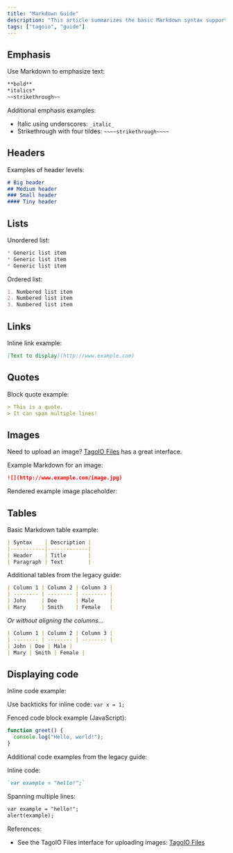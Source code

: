 ```yaml
---
title: "Markdown Guide"
description: "This article summarizes the basic Markdown syntax supported in TagoIO, including emphasis, headers, lists, links, quotes, images, tables, and how to display code examples."
tags: ["tagoio", "guide"]
---
```

## Emphasis

Use Markdown to emphasize text:

```markdown
**bold**
*italics*
~~strikethrough~~
```

Additional emphasis examples:
- Italic using underscores: `_italic_`
- Strikethrough with four tildes: `~~~~strikethrough~~~~`

## Headers

Examples of header levels:

```markdown
# Big header
## Medium header
### Small header
#### Tiny header
```

## Lists

Unordered list:

```markdown
* Generic list item
* Generic list item
* Generic list item
```

Ordered list:

```markdown
1. Numbered list item
2. Numbered list item
3. Numbered list item
```

## Links

Inline link example:

```markdown
[Text to display](http://www.example.com)
```

## Quotes

Block quote example:

```markdown
> This is a quote.
> It can span multiple lines!
```

## Images

Need to upload an image? [TagoIO Files](../files) has a great interface.

Example Markdown for an image:

```markdown
![](http://www.example.com/image.jpg)
```

Rendered example image placeholder:

<!-- Image placeholder removed for build -->

## Tables

Basic Markdown table example:

```markdown
| Syntax    | Description |
|-----------|-------------|
| Header    | Title       |
| Paragraph | Text        |
```

Additional tables from the legacy guide:

```markdown
| Column 1 | Column 2 | Column 3 |
| -------- | -------- | -------- |
| John     | Doe      | Male     |
| Mary     | Smith    | Female   |
```

_Or without aligning the columns..._

```markdown
| Column 1 | Column 2 | Column 3 |
| -------- | -------- | -------- |
| John | Doe | Male |
| Mary | Smith | Female |
```

## Displaying code

Inline code example:

Use backticks for inline code: `var x = 1;`

Fenced code block example (JavaScript):

```javascript
function greet() {
  console.log("Hello, world!");
}
```

Additional code examples from the legacy guide:

Inline code:

```markdown
`var example = "hello!";`
```

Spanning multiple lines:

```markdown
var example = "hello!";
alert(example);
```

References:
- See the TagoIO Files interface for uploading images: [TagoIO Files](../files)